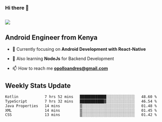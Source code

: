 ### Hi there 👋
<h2 align="left"><img src="https://readme-typing-svg.herokuapp.com?color=000000&lines=I'm+Andrew+Opollo😊;Welcome+to+my+Github😜"> </h2>

## Android Engineer from Kenya


- 🌱 Currently focusing on **Android Development with React-Native**

- 🔭 Also learning **NodeJs** for Backend Development

- 📫 How to reach me **opolloandres@gmail.com**


## Weekly Stats Update
<!--START_SECTION:waka-->

```txt
Kotlin            7 hrs 52 mins   ████████████░░░░░░░░░░░░░   48.60 %
TypeScript        7 hrs 32 mins   ███████████▓░░░░░░░░░░░░░   46.54 %
Java Properties   14 mins         ▒░░░░░░░░░░░░░░░░░░░░░░░░   01.48 %
XML               14 mins         ▒░░░░░░░░░░░░░░░░░░░░░░░░   01.45 %
CSS               13 mins         ▒░░░░░░░░░░░░░░░░░░░░░░░░   01.42 %
```

<!--END_SECTION:waka-->



